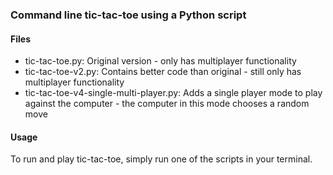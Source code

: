 ### Command line tic-tac-toe using a Python script

#### Files
- tic-tac-toe.py: Original version - only has multiplayer functionality
- tic-tac-toe-v2.py: Contains better code than original - still only has multiplayer functionality
- tic-tac-toe-v4-single-multi-player.py: Adds a single player mode to play against the computer - the computer in this mode chooses a random move

  
#### Usage
To run and play tic-tac-toe, simply run one of the scripts in your terminal.
